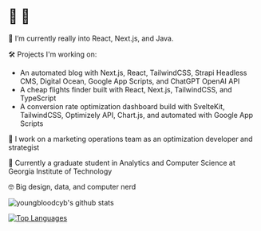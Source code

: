 # 👋 🤠

<!--
**youngbloodcyb/youngbloodcyb** is a ✨ _special_ ✨ repository because its `README.md` (this file) appears on your GitHub profile.

Here are some ideas to get you started:

- 🔭 I’m currently working on ...
- 🌱 I’m currently learning ...
- 👯 I’m looking to collaborate on ...
- 🤔 I’m looking for help with ...
- 💬 Ask me about ...
-  How to reach me: ...
- 😄 Pronouns: ...
- ⚡ Fun fact: ...
-->

🌱 I’m currently really into React, Next.js, and Java.

🛠️ Projects I'm working on:
- An automated blog with Next.js, React, TailwindCSS, Strapi Headless CMS, Digital Ocean, Google App Scripts, and ChatGPT OpenAI API
- A cheap flights finder built with React, Next.js, TailwindCSS, and TypeScript
- A conversion rate optimization dashboard build with SvelteKit, TailwindCSS, Optimizely API, Chart.js, and automated with Google App Scripts

🔭 I work on a marketing operations team as an optimization developer and strategist

📕 Currently a graduate student in Analytics and Computer Science at Georgia Institute of Technology

🤓 Big design, data, and computer nerd

![youngbloodcyb's github stats](https://github-readme-stats.vercel.app/api?username=youngbloodcyb&&theme=nightowl&show_icons=true)

[![Top Languages](https://github-readme-stats.vercel.app/api/top-langs/?username=youngbloodcyb&layout=compact&theme=nightowl)](https://github.com/anuraghazra/github-readme-stats)
